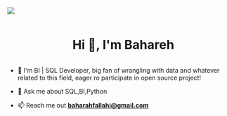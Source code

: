 
<!--horizontal divider(gradiant)-->
<img src="https://user-images.githubusercontent.com/73097560/115834477-dbab4500-a447-11eb-908a-139a6edaec5c.gif">

<!--h1 without bottom border-->
<div id="user-content-toc">
  <ul align="center">
    <summary><h1 style="display: inline-block">Hi 👋, I'm Bahareh</h1></summary>
  </ul>
</div>

<!--h2 without bottom border-->
<!--Intro start-->
- 🔭 I'm BI | SQL Developer, big fan of wrangling with data and whatever related to this field, eager ro participate in open source project!

- 💬 Ask me about SQL,BI,Python

- 📫 Reach me out **baharahfallahi@gmail.com**
